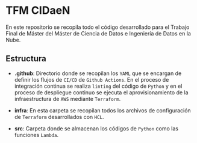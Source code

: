 # TFM CIDaeN

En este repositorio se recopila todo el código desarrollado para el Trabajo Final de Máster del Máster de Ciencia de Datos e Ingeniería de Datos en la Nube.


## Estructura

- **.github**: Directorio donde se recopilan los `YAML` que se encargan de definir los flujos de `CI/CD` de `Github Actions`. En el proceso de integración continua se realiza `linting` del código de `Python` y en el proceso de despliegue continuo se ejecuta el aprovisionamiento de la infraestructura de `AWS` mediante `Terraform`.


- **infra**: En esta carpeta se recopilan todos los archivos de configuración de `Terraform` desarrollados con `HCL`.


- **src**: Carpeta donde se almacenan los códigos de `Python` como las funciones `Lambda`.